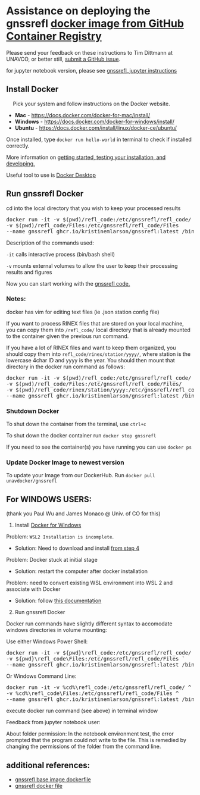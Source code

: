 # Assistance on deploying the gnssrefl [docker image from GitHub Container Registry](https://github.com/kristinemlarson/gnssrefl/pkgs/container/gnssrefl)

Please send your feedback on these instructions to Tim Dittmann at UNAVCO, or better still, [submit a GitHub issue](https://github.com/kristinemlarson/gnssrefl/blob/master/.github/ISSUE_TEMPLATE/bug_report.md).

for jupyter notebook version, please see [gnssrefl_jupyter instructions](https://www.unavco.org/gitlab/gnss_reflectometry/gnssrefl_jupyter)
## Install Docker
&ensp;&ensp; Pick your system and follow instructions on the Docker website. 
* **Mac** - https://docs.docker.com/docker-for-mac/install/ 
* **Windows** - https://docs.docker.com/docker-for-windows/install/ 
* **Ubuntu** - https://docs.docker.com/install/linux/docker-ce/ubuntu/ 

Once installed, type `docker run hello-world` in terminal to check if installed correctly.

More information on [getting started, testing your installation, and developing.](https://docs.docker.com/get-started/) 

Useful tool to use is [Docker Desktop](https://www.docker.com/products/docker-desktop)

## Run gnssrefl Docker

cd into the local directory that you wish to keep your processed results

<PRE>
docker run -it -v $(pwd)/refl_code:/etc/gnssrefl/refl_code/  
-v $(pwd)/refl_code/Files:/etc/gnssrefl/refl_code/Files 
--name gnssrefl ghcr.io/kristinemlarson/gnssrefl:latest /bin/bash
</PRE>

Description of the commands used:  

<code>-it</code> calls interactive process (bin/bash shell) 

<code>-v</code> mounts external volumes to allow the user to keep their processing results and figures 

Now you can start working with the [gnssrefl code.](https://github.com/kristinemlarson/gnssrefl#understanding)

### Notes:
docker has vim for editing text files (ie .json station config file)

If you want to process RINEX files that are stored on your local machine, you can copy them into 
<code>/refl_code/</code> local directory that is already mounted to the container given the previous run command.  

If you have a lot of RINEX files and want to keep them organized, you should copy them 
into <code>refl_code/rinex/station/yyyy/</code>, where station is the lowercase 4char ID and yyyy is the year. 
You should then mount that directory in the docker run command as follows: 

<PRE>
docker run -it -v $(pwd)/refl_code:/etc/gnssrefl/refl_code/ 
-v $(pwd)/refl_code/Files:/etc/gnssrefl/refl_code/Files/  
-v $(pwd)/refl_code/rinex/station/yyyy:/etc/gnssrefl/refl_code/rinex/station/yyyy/ 
--name gnssrefl ghcr.io/kristinemlarson/gnssrefl:latest /bin/bash 
</PRE>


### Shutdown Docker <a name="Shutdown"></a>
To shut down the container from the terminal, use `ctrl+c`

To shut down the docker container run `docker stop gnssrefl`

If you need to see the container(s) you have running you can use `docker ps`

### Update Docker Image to newest version <a name="Update Docker"></a>
To update your Image from our DockerHub. Run `docker pull unavdocker/gnssrefl`


## For WINDOWS USERS:
(thank you Paul Wu and James Monaco @ Univ. of CO for this)

1. Install [Docker for Windows](https://docs.docker.com/desktop/windows/install/)

Problem: <code>WSL2 Installation is incomplete</code>.  

* Solution: Need to download and install [from step 4](https://docs.microsoft.com/en-us/windows/wsl/install-manual#step-4---download-the-linux-kernel-update-package)


Problem: Docker stuck at initial stage

* Solution: restart the computer after docker installation

Problem: need to convert existing WSL environment into WSL 2 and associate with Docker

* Solution: follow [this documentation](https://docs.docker.com/desktop/windows/wsl/)

2. Run gnssrefl Docker

Docker run commands have slightly different syntax to accomodate windows directories in volume mounting:

Use either Windows Power Shell:

<PRE>
docker run -it -v ${pwd}\refl_code:/etc/gnssrefl/refl_code/ `
-v ${pwd}\refl_code\Files:/etc/gnssrefl/refl_code/Files `
--name gnssrefl ghcr.io/kristinemlarson/gnssrefl:latest /bin/bash 
</pre>

Or Windows Command Line:

<PRE>
docker run -it -v %cd%\refl_code:/etc/gnssrefl/refl_code/ ^
-v %cd%\refl_code\Files:/etc/gnssrefl/refl_code/Files ^
--name gnssrefl ghcr.io/kristinemlarson/gnssrefl:latest /bin/bash 
</pre>

execute docker run command (see above) in terminal window

Feedback from jupyter notebook user:

About folder permission: In the notebook environment test, the error prompted that the program could not 
write to the file.  This is remedied by changing the permissions of the folder from the command line.

## additional references:
* [gnssrefl base image dockerfile](https://gitlab.com/gnss_reflectometry/gnssrefl_docker_base_img/-/blob/master/Dockerfile)
* [gnssrefl docker file](https://github.com/kristinemlarson/gnssrefl/blob/master/Dockerfile)


